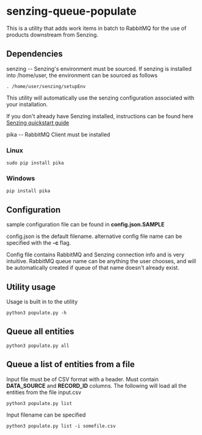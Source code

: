 # senzing-queue-populate

This is a utility that adds work items in batch to RabbitMQ for the use of products downstream from Senzing.

## Dependencies
senzing -- Senzing's environment must be sourced.  If senzing is installed into /home/user, the environment can be sourced as follows
```
. /home/user/senzing/setupEnv
```

This utility will automatically use the senzing configuration associated with your installation.

If you don't already have Senzing installed, instructions can be found here [Senzing quickstart guide](https://senzing.zendesk.com/hc/en-us/articles/115002408867-Quickstart-Guide)

pika -- RabbitMQ Client must be installed

### Linux
```
sudo pip install pika
```
### Windows
```
pip install pika
```

## Configuration
sample configuration file can be found in **config.json.SAMPLE**

config.json is the default filename.  alternative config file name can be specified with the **-c** flag.

Config file contains RabbitMQ and Senzing connection info and is very intuitive.
RabbitMQ queue name can be anything the user chooses, and will be automatically created if queue of that name doesn't already exist.

## Utility usage
Usage is built in to the utility
```
python3 populate.py -h
```

## Queue all entities
```
python3 populate.py all
```

## Queue a list of entities from a file
Input file must be of CSV format with a header.  Must contain **DATA_SOURCE** and **RECORD_ID** columns.
The following will load all the entities from the file input.csv
```
python3 populate.py list
```
Input filename can be specified 
```
python3 populate.py list -i somefile.csv
```
